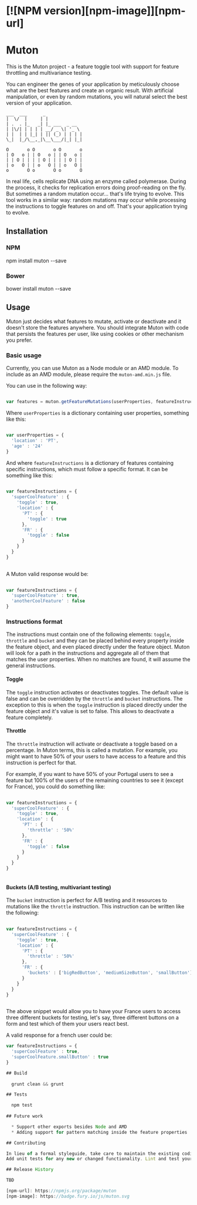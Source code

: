 #  [![NPM version][npm-image]][npm-url]

Muton
=========

  This is the Muton project - a feature toggle tool with support for feature throttling and multivariance testing.
  
  You can engineer the genes of your application by meticulously choose what are the best features and create an organic result. With artificial manipulation, or even by random mutations, you will natural select the best version of your application.
  
    ___  ___      _              
    |  \/  |     | |             
    | .  . |_   _| |_ ___  _ __  
    | |\/| | | | | __/ _ \| '_ \ 
    | |  | | |_| | || (_) | | | |
    \_|  |_/\__,_|\__\___/|_| |_|
    
    O       o O       o O       o
    | O   o | | O   o | | O   o |
    | | O | | | | O | | | | O | |
    | o   O | | o   O | | o   O |
    o       O o       O o       O
    
  
  In real life, cells replicate DNA using an enzyme called polymerase. During the process, it checks for replication errors doing proof-reading on the fly. But sometimes a random mutation occur... that's life trying to evolve. This tool works in a similar way: random mutations may occur while processing the instructions to toggle features on and off. That's your application trying to evolve.

## Installation

### NPM

  npm install muton --save

### Bower

  bower install muton --save

## Usage

  Muton just decides what features to mutate, activate or deactivate and it doesn't store the features anywhere. You should integrate Muton with code that persists the features per user, like using cookies or other mechanism you prefer.

### Basic usage

  Currently, you can use Muton as a Node module or an AMD module. To include as an AMD module, please require the `muton-amd.min.js` file.
    
  You can use in the following way:
  
```javascript

var features = muton.getFeatureMutations(userProperties, featureInstructions);

```

Where `userProperties` is a dictionary containing user properties, something like this:

```javascript

var userProperties = {
  'location' : 'PT',
  'age' : '24'
}

```

And where `featureInstructions` is a dictionary of features containing specific instructions, which must follow a specific format. It can be something like this:
 
```javascript
 
var featureInstructions = {
  'superCoolFeature' : {
    'toggle' : true,
    'location' : {
      'PT' : {
        'toggle' : true
      },
      'FR' : {
        'toggle' : false
      }
    }
  }
}
 
```

A Muton valid response would be:

```javascript
 
var featureInstructions = {
  'superCoolFeature' : true,
  'anotherCoolFeature' : false
}

``` 

### Instructions format

  The instructions must contain one of the following elements: `toggle`, `throttle` and `bucket` and they can be placed behind every property inside the feature object, and even placed directly under the feature object. Muton will look for a path in the instructions and aggregate all of them that matches the user properties. When no matches are found, it will assume the general instructions.
  
#### Toggle

  The `toggle` instruction activates or deactivates toggles. The default value is false and can be overridden by the `throttle` and `bucket` instructions. The exception to this is when the `toggle` instruction is placed directly under the feature object and it's value is set to false. This allows to deactivate a feature completely.
  
#### Throttle

  The `throttle` instruction will activate or deactivate a toggle based on a percentage. In Muton terms, this is called a mutation. For example, you might want to have 50% of your users to have access to a feature and this instruction is perfect for that.
  
  For example, if you want to have 50% of your Portugal users to see a feature but 100% of the users of the remaining countries to see it (except for France), you could do something like:
  
```javascript
 
var featureInstructions = {
  'superCoolFeature' : {
    'toggle' : true,
    'location' : {
      'PT' : {
        'throttle' : '50%'
      },
      'FR' : {
        'toggle' : false
      }
    }
  }
}
 
```

#### Buckets (A/B testing, multivariant testing)

  The `bucket` instruction is perfect for A/B testing and it resources to mutations like the `throttle` instruction. This instruction can be written like the following:
  
```javascript
  
var featureInstructions = {
  'superCoolFeature' : {
    'toggle' : true,
    'location' : {
      'PT' : {
        'throttle' : '50%'
      },
      'FR' : {
        'buckets' : ['bigRedButton', 'mediumSizeButton', 'smallButton']
      }
    }
  }
}
  
```
 
 The above snippet would allow you to have your France users to access three different buckets for testing, let's say, three different buttons on a form and test which of them your users react best.
 
 A valid response for a french user could be:
 
```javascript
var featureInstructions = {
  'superCoolFeature' : true,
  'superCoolFeature.smallButton' : true
}

## Build
  
  grunt clean && grunt

## Tests

  npm test
  
## Future work

  * Support other exports besides Node and AMD
  * Adding support for pattern matching inside the feature properties

## Contributing

In lieu of a formal styleguide, take care to maintain the existing coding style.
Add unit tests for any new or changed functionality. Lint and test your code.

## Release History

TBD

[npm-url]: https://npmjs.org/package/muton
[npm-image]: https://badge.fury.io/js/muton.svg
